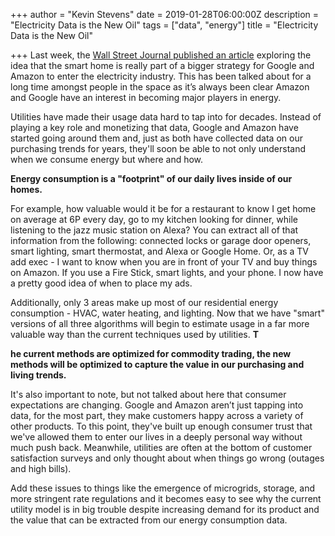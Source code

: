 +++
author = "Kevin Stevens"
date = 2019-01-28T06:00:00Z
description = "Electricity Data is the New Oil"
tags = ["data", "energy"]
title = "Electricity Data is the New Oil"

+++
Last week, the [Wall Street Journal published an article](https://www.wsj.com/articles/google-amazon-seek-foothold-in-electricity-as-home-automation-grows-11548604800) exploring the idea that the smart home is really part of a bigger strategy for Google and Amazon to enter the electricity industry. This has been talked about for a long time amongst people in the space as it’s always been clear Amazon and Google have an interest in becoming major players in energy.

Utilities have made their usage data hard to tap into for decades. Instead of playing a key role and monetizing that data, Google and Amazon have started going around them and, just as both have collected data on our purchasing trends for years, they'll soon be able to not only understand when we consume energy but where and how.

 **Energy consumption is a "footprint" of our daily lives inside of our homes.**

For example, how valuable would it be for a restaurant to know I get home on average at 6P every day, go to my kitchen looking for dinner, while listening to the jazz music station on Alexa? You can extract all of that information from the following: connected locks or garage door openers, smart lighting, smart thermostat, and Alexa or Google Home. Or, as a TV add exec - I want to know when you are in front of your TV and buy things on Amazon. If you use a Fire Stick, smart lights, and your phone. I now have a pretty good idea of when to place my ads.

Additionally, only 3 areas make up most of our residential energy consumption - HVAC, water heating, and lighting. Now that we have "smart" versions of all three algorithms will begin to estimate usage in a far more valuable way than the current techniques used by utilities. **T**

**he current methods are optimized for commodity trading, the new methods will be optimized to capture the value in our purchasing and living trends.**

It's also important to note, but not talked about here that consumer expectations are changing. Google and Amazon aren’t just tapping into data, for the most part, they make customers happy across a variety of other products. To this point, they've built up enough consumer trust that we've allowed them to enter our lives in a deeply personal way without much push back. Meanwhile, utilities are often at the bottom of customer satisfaction surveys and only thought about when things go wrong (outages and high bills).

Add these issues to things like the emergence of microgrids, storage, and more stringent rate regulations and it becomes easy to see why the current utility model is in big trouble despite increasing demand for its product and the value that can be extracted from our energy consumption data.